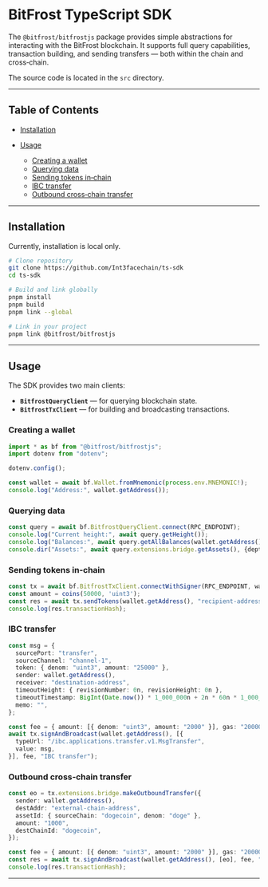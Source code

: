 # BitFrost TypeScript SDK


The `@bitfrost/bitfrostjs` package provides simple abstractions for interacting with the BitFrost blockchain. It supports full query capabilities, transaction building, and sending transfers — both within the chain and cross‑chain.

The source code is located in the `src` directory.

---

## Table of Contents

* [Installation](#installation)
* [Usage](#usage)

    * [Creating a wallet](#creating-a-wallet)
    * [Querying data](#querying-data)
    * [Sending tokens in‑chain](#sending-tokens-in-chain)
    * [IBC transfer](#ibc-transfer)
    * [Outbound cross‑chain transfer](#outbound-cross-chain-transfer)

---

## Installation

Currently, installation is local only.

```bash
# Clone repository
git clone https://github.com/Int3facechain/ts-sdk
cd ts-sdk

# Build and link globally
pnpm install
pnpm build
pnpm link --global

# Link in your project
pnpm link @bitfrost/bitfrostjs
```

---

## Usage

The SDK provides two main clients:

* **`BitfrostQueryClient`** — for querying blockchain state.
* **`BitfrostTxClient`** — for building and broadcasting transactions.

### Creating a wallet

```ts
import * as bf from "@bitfrost/bitfrostjs";
import dotenv from "dotenv";

dotenv.config();

const wallet = await bf.Wallet.fromMnemonic(process.env.MNEMONIC!);
console.log("Address:", wallet.getAddress());
```

### Querying data

```ts
const query = await bf.BitfrostQueryClient.connect(RPC_ENDPOINT);
console.log("Current height:", await query.getHeight());
console.log("Balances:", await query.getAllBalances(wallet.getAddress()));
console.dir("Assets:", await query.extensions.bridge.getAssets(), {depth: null});
```

### Sending tokens in‑chain

```ts
const tx = await bf.BitfrostTxClient.connectWithSigner(RPC_ENDPOINT, wallet.getSigner());
const amount = coins(50000, 'uint3');
const res = await tx.sendTokens(wallet.getAddress(), "recipient-address", amount, "auto");
console.log(res.transactionHash);
```

### IBC transfer

```ts
const msg = {
  sourcePort: "transfer",
  sourceChannel: "channel-1",
  token: { denom: "uint3", amount: "25000" },
  sender: wallet.getAddress(),
  receiver: "destination-address",
  timeoutHeight: { revisionNumber: 0n, revisionHeight: 0n },
  timeoutTimestamp: BigInt(Date.now()) * 1_000_000n + 2n * 60n * 1_000_000_000n, // +2m
  memo: "",
};

const fee = { amount: [{ denom: "uint3", amount: "2000" }], gas: "200000" };
await tx.signAndBroadcast(wallet.getAddress(), [{
  typeUrl: "/ibc.applications.transfer.v1.MsgTransfer",
  value: msg,
}], fee, "IBC transfer");
```

### Outbound cross‑chain transfer

```ts
const eo = tx.extensions.bridge.makeOutboundTransfer({
  sender: wallet.getAddress(),
  destAddr: "external-chain-address",
  assetId: { sourceChain: "dogecoin", denom: "doge" },
  amount: "1000",
  destChainId: "dogecoin",
});

const fee = { amount: [{ denom: "uint3", amount: "2000" }], gas: "200000" };
const res = await tx.signAndBroadcast(wallet.getAddress(), [eo], fee, "Outbound transfer");
console.log(res.transactionHash);
```

---
